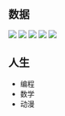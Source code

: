 ## 数据

![](https://github-profile-summary-cards.vercel.app/api/cards/profile-details?username=jasonxudeveloper&theme=github)
![](http://github-profile-summary-cards.vercel.app/api/cards/stats?username=jasonxudeveloper&theme=github)
![](http://github-profile-summary-cards.vercel.app/api/cards/repos-per-language?username=jasonxudeveloper&theme=github)
![](http://github-profile-summary-cards.vercel.app/api/cards/most-commit-language?username=jasonxudeveloper&theme=github)
![](http://github-profile-summary-cards.vercel.app/api/cards/productive-time?username=jasonxudeveloper&theme=github&utcOffset=11)

## 人生
- 编程
- 数学
- 动漫
